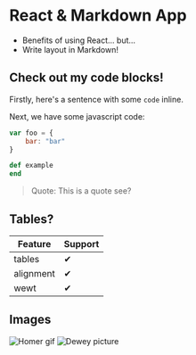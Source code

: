 # React & Markdown App
* Benefits of using React... but...
* Write layout in Markdown!

## Check out my code blocks!
Firstly, here's a sentence with some `code` inline.

Next, we have some javascript code:

```javascript
var foo = {
	bar: "bar"
}
```

```ruby
def example
end
```

> Quote: This is a quote see?


## Tables?
| Feature   | Support |
| --------- | ------- |
| tables    | ✔ |
| alignment | ✔ |
| wewt      | ✔ |

## Images
![Homer gif](https://compote.slate.com/images/697b023b-64a5-49a0-8059-27b963453fb1.gif)
![Dewey picture](https://i.imgur.com/JhXpHGN.png)
